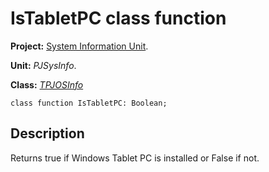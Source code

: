 # IsTabletPC class function #

**Project:** [System Information Unit](SystemInformationUnit.md).

**Unit:** _PJSysInfo_.

**Class:** _[TPJOSInfo](TPJOSInfo.md)_

```
class function IsTabletPC: Boolean;
```

## Description ##

Returns true if Windows Tablet PC is installed or False if not.